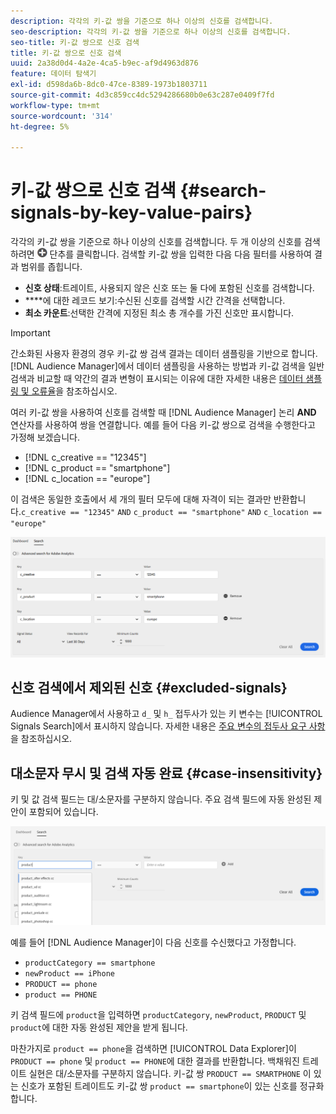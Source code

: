 ```yaml
---
description: 각각의 키-값 쌍을 기준으로 하나 이상의 신호를 검색합니다.
seo-description: 각각의 키-값 쌍을 기준으로 하나 이상의 신호를 검색합니다.
seo-title: 키-값 쌍으로 신호 검색
title: 키-값 쌍으로 신호 검색
uuid: 2a38d0d4-4a2e-4ca5-b9ec-af9d4963d876
feature: 데이터 탐색기
exl-id: d598da6b-8dc0-47ce-8389-1973b1803711
source-git-commit: 4d3c859cc4dc5294286680b0e63c287e0409f7fd
workflow-type: tm+mt
source-wordcount: '314'
ht-degree: 5%

---
```


# 키-값 쌍으로 신호 검색 {#search-signals-by-key-value-pairs}

각각의 키-값 쌍을 기준으로 하나 이상의 신호를 검색합니다.
두 개 이상의 신호를 검색하려면 ![추가](assets/icon_add.png) 단추를 클릭합니다. 검색할 키-값 쌍을 입력한 다음 다음 필터를 사용하여 결과 범위를 좁힙니다.

* **신호 상태**:트레이트, 사용되지 않은 신호 또는 둘 다에 포함된 신호를 검색합니다.
* ****&#x200B;에 대한 레코드 보기:수신된 신호를 검색할 시간 간격을 선택합니다.
* **최소 카운트**:선택한 간격에 지정된 최소 총 개수를 가진 신호만 표시합니다.

>[!IMPORTANT]
>
>간소화된 사용자 환경의 경우 키-값 쌍 검색 결과는 데이터 샘플링을 기반으로 합니다. [!DNL Audience Manager]에서 데이터 샘플링을 사용하는 방법과 키-값 검색을 일반 검색과 비교할 때 약간의 결과 변형이 표시되는 이유에 대한 자세한 내용은 [데이터 샘플링 및 오류율](/help/using/reporting/report-sampling.md)을 참조하십시오.

여러 키-값 쌍을 사용하여 신호를 검색할 때 [!DNL Audience Manager] 논리 **AND** 연산자를 사용하여 쌍을 연결합니다. 예를 들어 다음 키-값 쌍으로 검색을 수행한다고 가정해 보겠습니다.

* [!DNL c_creative == "12345"]
* [!DNL c_product == "smartphone"]
* [!DNL c_location == "europe"]

이 검색은 동일한 호출에서 세 개의 필터 모두에 대해 자격이 되는 결과만 반환합니다.`c_creative == "12345"` `AND` `c_product == "smartphone"` `AND` `c_location == "europe"`

![](assets/signals-search.png)

## 신호 검색에서 제외된 신호 {#excluded-signals}

Audience Manager에서 사용하고 `d_` 및 `h_` 접두사가 있는 키 변수는 [!UICONTROL Signals Search]에서 표시하지 않습니다. 자세한 내용은 [주요 변수의 접두사 요구 사항](../../traits/trait-variable-prefixes.md)을 참조하십시오.

## 대소문자 무시 및 검색 자동 완료 {#case-insensitivity}

키 및 값 검색 필드는 대/소문자를 구분하지 않습니다. 주요 검색 필드에 자동 완성된 제안이 포함되어 있습니다.

![](assets/signal-search-suggestions.png)

예를 들어 [!DNL Audience Manager]이 다음 신호를 수신했다고 가정합니다.

* `productCategory == smartphone`
* `newProduct == iPhone`
* `PRODUCT == phone`
* `product == PHONE`

키 검색 필드에 `product`을 입력하면 `productCategory`, `newProduct`, `PRODUCT` 및 `product`에 대한 자동 완성된 제안을 받게 됩니다.

마찬가지로 `product == phone`을 검색하면 [!UICONTROL Data Explorer]이 `PRODUCT == phone` 및 `product == PHONE`에 대한 결과를 반환합니다.
백채워진 트레이트 실현은 대/소문자를 구분하지 않습니다. 키-값 쌍 `PRODUCT == SMARTPHONE` 이 있는 신호가 포함된 트레이트도 키-값 쌍 `product == smartphone`이 있는 신호를 정규화합니다.
